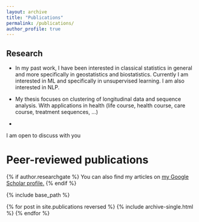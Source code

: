 ```yaml
---
layout: archive
title: "Publications"
permalink: /publications/
author_profile: true
---
```


Research
------
- In my past work, I have been interested in classical statistics in general and more specifically in geostatistics and biostatistics.
Currently I am interested in ML and specifically in unsupervised learning. I am also interested in NLP.

- My thesis focuses on clustering of longitudinal data and sequence analysis. With applications in health (life course, health course, care course, treatment sequences, ...)
- 
I am open to discuss with you

Peer-reviewed publications
======

{% if author.researchgate %}
  You can also find my articles on <u><a href="{{author.researchgate}}">my Google Scholar profile</a>.</u>
{% endif %}

{% include base_path %}

{% for post in site.publications reversed %}
  {% include archive-single.html %}
{% endfor %}
